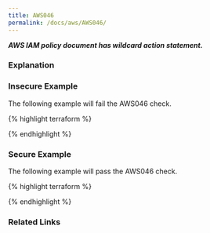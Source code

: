 ```yaml
---
title: AWS046
permalink: /docs/aws/AWS046/
---
```


***AWS IAM policy document has wildcard action statement.***

### Explanation






### Insecure Example

The following example will fail the AWS046 check.

{% highlight terraform %}



{% endhighlight %}



### Secure Example

The following example will pass the AWS046 check.

{% highlight terraform %}



{% endhighlight %}


### Related Links


